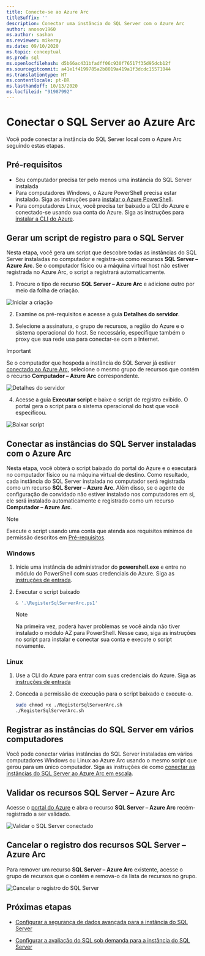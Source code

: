 ```yaml
---
title: Conecte-se ao Azure Arc
titleSuffix: ''
description: Conectar uma instância do SQL Server com o Azure Arc
author: anosov1960
ms.author: sashan
ms.reviewer: mikeray
ms.date: 09/10/2020
ms.topic: conceptual
ms.prod: sql
ms.openlocfilehash: d5b66ac431bfadff06c930f76517f35d95dcb12f
ms.sourcegitcommit: a41e1f4199785a2b8019a419a1f3dcdc15571044
ms.translationtype: HT
ms.contentlocale: pt-BR
ms.lasthandoff: 10/13/2020
ms.locfileid: "91987992"
---
```

# <a name="connect-your-sql-server-to-azure-arc"></a>Conectar o SQL Server ao Azure Arc

Você pode conectar a instância do SQL Server local com o Azure Arc seguindo estas etapas.

## <a name="prerequisites"></a>Pré-requisitos

* Seu computador precisa ter pelo menos uma instância do SQL Server instalada
* Para computadores Windows, o Azure PowerShell precisa estar instalado. Siga as instruções para [instalar o Azure PowerShell](/powershell/azure/install-az-ps).
* Para computadores Linux, você precisa ter baixado a CLI do Azure e conectado-se usando sua conta do Azure. Siga as instruções para [instalar a CLI do Azure](/cli/azure/install-azure-cli-apt).


## <a name="generate-a-registration-script-for-sql-server"></a>Gerar um script de registro para o SQL Server

Nesta etapa, você gera um script que descobre todas as instâncias do SQL Server instaladas no computador e registra-as como recursos __SQL Server – Azure Arc__. Se o computador físico ou a máquina virtual host não estiver registrada no Azure Arc, o script a registrará automaticamente.

1. Procure o tipo de recurso __SQL Server – Azure Arc__ e adicione outro por meio da folha de criação.

![Iniciar a criação](media/join/start-creation-of-sql-server-azure-arc-resource.png)
    
2. Examine os pré-requisitos e acesse a guia **Detalhes do servidor**.  

3. Selecione a assinatura, o grupo de recursos, a região do Azure e o sistema operacional do host. Se necessário, especifique também o proxy que sua rede usa para conectar-se com a Internet.

> [!IMPORTANT]
> Se o computador que hospeda a instância do SQL Server já estiver [conectado ao Azure Arc](/azure/azure-arc/servers/onboard-portal), selecione o mesmo grupo de recursos que contém o recurso __Computador – Azure Arc__ correspondente.

![Detalhes do servidor](media/join/server-details-sql-server-azure-arc.png)

4. Acesse a guia **Executar script** e baixe o script de registro exibido. O portal gera o script para o sistema operacional do host que você especificou.

![Baixar script](media/join/download-script-sql-server-azure-arc.png)

## <a name="connect-the-installed-sql-server-instances-to-azure-arc"></a>Conectar as instâncias do SQL Server instaladas com o Azure Arc

Nesta etapa, você obterá o script baixado do portal do Azure e o executará no computador físico ou na máquina virtual de destino. Como resultado, cada instância do SQL Server instalada no computador será registrada como um recurso __SQL Server – Azure Arc__. Além disso, se o agente de configuração de convidado não estiver instalado nos computadores em si, ele será instalado automaticamente e registrado como um recurso __Computador – Azure Arc__.

> [!NOTE]
> Execute o script usando uma conta que atenda aos requisitos mínimos de permissão descritos em [Pré-requisitos](overview.md#prerequisites).

### <a name="windows"></a>Windows

1. Inicie uma instância de administrador do __powershell.exe__ e entre no módulo do PowerShell com suas credenciais do Azure. Siga as [instruções de entrada](/powershell/azure/install-az-ps#sign-in).

2. Executar o script baixado

   ```powershell
   & '.\RegisterSqlServerArc.ps1'
   ```

   > [!NOTE]
   > Na primeira vez, poderá haver problemas se você ainda não tiver instalado o módulo AZ para PowerShell. Nesse caso, siga as instruções no script para instalar e conectar sua conta e execute o script novamente.

### <a name="linux"></a>Linux

1. Use a CLI do Azure para entrar com suas credenciais do Azure. Siga as [instruções de entrada](/cli/azure/authenticate-azure-cli)

2. Conceda a permissão de execução para o script baixado e execute-o.

   ```bash
   sudo chmod +x ./RegisterSqlServerArc.sh
   ./RegisterSqlServerArc.sh
   ```

## <a name="register-sql-server-instances-on-multiple-machines"></a>Registrar as instâncias do SQL Server em vários computadores

Você pode conectar várias instâncias do SQL Server instaladas em vários computadores Windows ou Linux ao Azure Arc usando o mesmo script que gerou para um único computador. Siga as instruções de como [conectar as instâncias do SQL Server ao Azure Arc em escala](connect-at-scale.md).

## <a name="validate-the-sql-server---azure-arc-resources"></a>Validar os recursos SQL Server – Azure Arc

Acesse o [portal do Azure](https://ms.portal.azure.com/#home) e abra o recurso __SQL Server – Azure Arc__ recém-registrado a ser validado.

![Validar o SQL Server conectado ](media/join/validate-sql-server-azure-arc.png)

## <a name="un-register-the-sql-server---azure-arc-resources"></a>Cancelar o registro dos recursos SQL Server – Azure Arc

Para remover um recurso __SQL Server – Azure Arc__ existente, acesse o grupo de recursos que o contém e remova-o da lista de recursos no grupo.

![Cancelar o registro do SQL Server](media/join/delete-sql-server-azure-arc.png)

## <a name="next-steps"></a>Próximas etapas

* [Configurar a segurança de dados avançada para a instância do SQL Server](configure-advanced-data-security.md)

* [Configurar a avaliação do SQL sob demanda para a instância do SQL Server](assess.md)